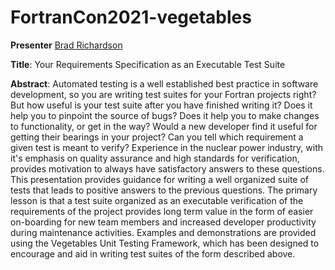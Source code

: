 # FortranCon2021-vegetables

**Presenter** [Brad Richardson](https://everythingfunctional.com)

**Title**: Your Requirements Specification as an Executable Test Suite

**Abstract**:
Automated testing is a well established best practice in software development,
so you are writing test suites for your Fortran projects right?
But how useful is your test suite after you have finished writing it?
Does it help you to pinpoint the source of bugs?
Does it help you to make changes to functionality, or get in the way?
Would a new developer find it useful for getting their bearings in your project?
Can you tell which requirement a given test is meant to verify?
Experience in the nuclear power industry,
with it's emphasis on quality assurance and high standards for verification,
provides motivation to always have satisfactory answers to these questions.
This presentation provides guidance for writing a well organized suite of tests that leads to positive answers to the previous questions.
The primary lesson is that a test suite organized as an executable verification of the requirements of the project
provides long term value in the form of easier on-boarding for new team members and increased developer productivity during maintenance activities.
Examples and demonstrations are provided using the Vegetables Unit Testing Framework,
which has been designed to encourage and aid in writing test suites of the form described above.
